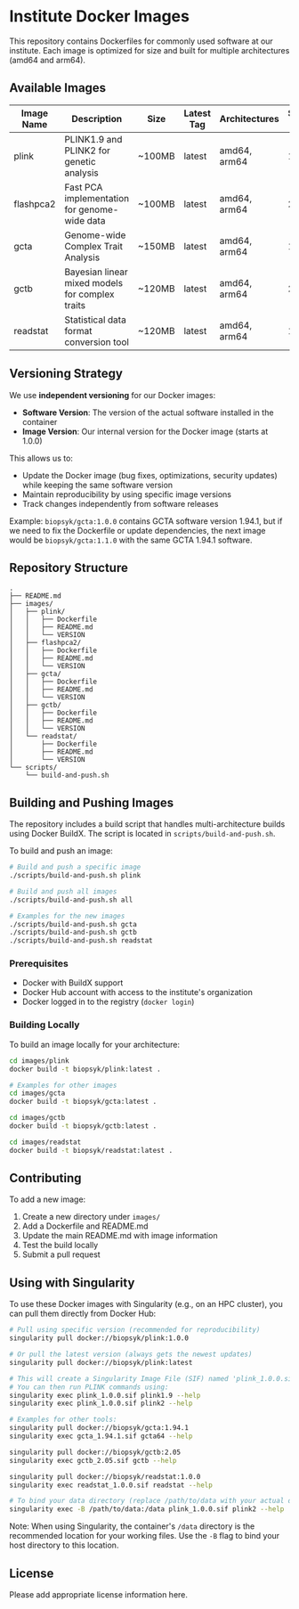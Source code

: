# Institute Docker Images

This repository contains Dockerfiles for commonly used software at our institute. Each image is optimized for size and built for multiple architectures (amd64 and arm64).

## Available Images

| Image Name | Description | Size | Latest Tag | Architectures | Software Version | Image Version |
|------------|-------------|------|------------|---------------|------------------|---------------|
| plink | PLINK1.9 and PLINK2 for genetic analysis | ~100MB | latest | amd64, arm64 | 1.9 & 2.0 | 1.0.0 |
| flashpca2 | Fast PCA implementation for genome-wide data | ~100MB | latest | amd64, arm64 | 2.1 | 1.0.0 |
| gcta | Genome-wide Complex Trait Analysis | ~150MB | latest | amd64, arm64 | 1.94.1 | 1.0.0 |
| gctb | Bayesian linear mixed models for complex traits | ~120MB | latest | amd64, arm64 | 2.05 | 1.0.0 |
| readstat | Statistical data format conversion tool | ~120MB | latest | amd64, arm64 | 1.1.9 | 1.0.0 |

## Versioning Strategy

We use **independent versioning** for our Docker images:
- **Software Version**: The version of the actual software installed in the container
- **Image Version**: Our internal version for the Docker image (starts at 1.0.0)

This allows us to:
- Update the Docker image (bug fixes, optimizations, security updates) while keeping the same software version
- Maintain reproducibility by using specific image versions
- Track changes independently from software releases

Example: `biopsyk/gcta:1.0.0` contains GCTA software version 1.94.1, but if we need to fix the Dockerfile or update dependencies, the next image would be `biopsyk/gcta:1.1.0` with the same GCTA 1.94.1 software.

## Repository Structure

```
.
├── README.md
├── images/
│   ├── plink/
│   │   ├── Dockerfile
│   │   ├── README.md
│   │   └── VERSION
│   ├── flashpca2/
│   │   ├── Dockerfile
│   │   ├── README.md
│   │   └── VERSION
│   ├── gcta/
│   │   ├── Dockerfile
│   │   ├── README.md
│   │   └── VERSION
│   ├── gctb/
│   │   ├── Dockerfile
│   │   ├── README.md
│   │   └── VERSION
│   └── readstat/
│       ├── Dockerfile
│       ├── README.md
│       └── VERSION
└── scripts/
    └── build-and-push.sh
```

## Building and Pushing Images

The repository includes a build script that handles multi-architecture builds using Docker BuildX. The script is located in `scripts/build-and-push.sh`.

To build and push an image:

```bash
# Build and push a specific image
./scripts/build-and-push.sh plink

# Build and push all images
./scripts/build-and-push.sh all

# Examples for the new images
./scripts/build-and-push.sh gcta
./scripts/build-and-push.sh gctb
./scripts/build-and-push.sh readstat
```

### Prerequisites

- Docker with BuildX support
- Docker Hub account with access to the institute's organization
- Docker logged in to the registry (`docker login`)

### Building Locally

To build an image locally for your architecture:

```bash
cd images/plink
docker build -t biopsyk/plink:latest .

# Examples for other images
cd images/gcta
docker build -t biopsyk/gcta:latest .

cd images/gctb  
docker build -t biopsyk/gctb:latest .

cd images/readstat
docker build -t biopsyk/readstat:latest .
```

## Contributing

To add a new image:

1. Create a new directory under `images/`
2. Add a Dockerfile and README.md
3. Update the main README.md with image information
4. Test the build locally
5. Submit a pull request

## Using with Singularity

To use these Docker images with Singularity (e.g., on an HPC cluster), you can pull them directly from Docker Hub:

```bash
# Pull using specific version (recommended for reproducibility)
singularity pull docker://biopsyk/plink:1.0.0

# Or pull the latest version (always gets the newest updates)
singularity pull docker://biopsyk/plink:latest

# This will create a Singularity Image File (SIF) named 'plink_1.0.0.sif' or 'plink_latest.sif'
# You can then run PLINK commands using:
singularity exec plink_1.0.0.sif plink1.9 --help
singularity exec plink_1.0.0.sif plink2 --help

# Examples for other tools:
singularity pull docker://biopsyk/gcta:1.94.1
singularity exec gcta_1.94.1.sif gcta64 --help

singularity pull docker://biopsyk/gctb:2.05
singularity exec gctb_2.05.sif gctb --help

singularity pull docker://biopsyk/readstat:1.0.0
singularity exec readstat_1.0.0.sif readstat --help

# To bind your data directory (replace /path/to/data with your actual data path):
singularity exec -B /path/to/data:/data plink_1.0.0.sif plink2 --help
```

Note: When using Singularity, the container's `/data` directory is the recommended location for your working files. Use the `-B` flag to bind your host directory to this location.

## License

Please add appropriate license information here.
